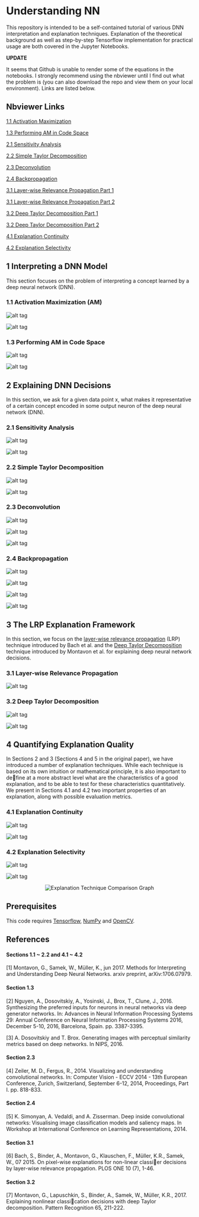 # Understanding NN

This repository is intended to be a self-contained tutorial of various DNN interpretation and explanation techniques. Explanation of the theoretical background as well as step-by-step Tensorflow implementation for practical usage are both covered in the Jupyter Notebooks.

**UPDATE**

It seems that Github is unable to render some of the equations in the notebooks. I strongly recommend using the nbviewer until I find out what the problem is (you can also download the repo and view them on your local environment). Links are listed below.


## Nbviewer Links

[1.1 Activation Maximization](http://nbviewer.jupyter.org/github/1202kbs/Understanding-NN/blob/master/1.1%20Activation%20Maximization.ipynb)

[1.3 Performing AM in Code Space](http://nbviewer.jupyter.org/github/1202kbs/Understanding-NN/blob/master/1.3%20Performing%20AM%20in%20Code%20Space.ipynb)

[2.1 Sensitivity Analysis](http://nbviewer.jupyter.org/github/1202kbs/Understanding-NN/blob/master/2.1%20Sensitivity%20Analysis.ipynb)

[2.2 Simple Taylor Decomposition](http://nbviewer.jupyter.org/github/1202kbs/Understanding-NN/blob/master/2.2%20Simple%20Taylor%20Decomposition.ipynb)

[2.3 Deconvolution](http://nbviewer.jupyter.org/github/1202kbs/Understanding-NN/blob/master/2.3%20Deconvolution.ipynb)

[2.4 Backpropagation](http://nbviewer.jupyter.org/github/1202kbs/Understanding-NN/blob/master/2.4%20Backpropagation.ipynb)

[3.1 Layer-wise Relevance Propagation Part 1](http://nbviewer.jupyter.org/github/1202kbs/Understanding-NN/blob/master/3.1%20Layer-wise%20Relevance%20Propagation%20%281%29.ipynb)

[3.1 Layer-wise Relevance Propagation Part 2](http://nbviewer.jupyter.org/github/1202kbs/Understanding-NN/blob/master/3.1%20Layer-wise%20Relevance%20Propagation%20%282%29.ipynb)

[3.2 Deep Taylor Decomposition Part 1](http://nbviewer.jupyter.org/github/1202kbs/Understanding-NN/blob/master/3.2%20Deep%20Taylor%20Decomposition%20%281%29.ipynb)

[3.2 Deep Taylor Decomposition Part 2](http://nbviewer.jupyter.org/github/1202kbs/Understanding-NN/blob/master/3.2%20Deep%20Taylor%20Decomposition%20%282%29.ipynb)

[4.1 Explanation Continuity](http://nbviewer.jupyter.org/github/1202kbs/Understanding-NN/blob/master/4.1%20Explanation%20Continuity.ipynb)

[4.2 Explanation Selectivity](http://nbviewer.jupyter.org/github/1202kbs/Understanding-NN/blob/master/4.2%20Explanation%20Selectivity.ipynb)


## 1 Interpreting a DNN Model

This section focuses on the problem of interpreting a concept learned by a deep neural network (DNN).


### 1.1 Activation Maximization (AM)

![alt tag](https://github.com/1202kbs/Understanding-NN/blob/master/assets/1_1_Activation_Maximization/DNN_1.png)

![alt tag](https://github.com/1202kbs/Understanding-NN/blob/master/assets/1_1_Activation_Maximization/DNN_2.png)


### 1.3 Performing AM in Code Space

![alt tag](https://github.com/1202kbs/Understanding-NN/blob/master/assets/1_3_AM_Code/DNN_1.png)

![alt tag](https://github.com/1202kbs/Understanding-NN/blob/master/assets/1_3_AM_Code/DNN_2.png)


## 2 Explaining DNN Decisions

In this section, we ask for a given data point x, what makes it representative of a certain concept encoded in some output neuron of the deep neural network (DNN).


### 2.1 Sensitivity Analysis

![alt tag](https://github.com/1202kbs/Understanding-NN/blob/master/assets/2_1_SA/DNN_1.png)

![alt tag](https://github.com/1202kbs/Understanding-NN/blob/master/assets/2_1_SA/DNN_2.png)


### 2.2 Simple Taylor Decomposition

![alt tag](https://github.com/1202kbs/Understanding-NN/blob/master/assets/2_2_STD/DNN_1.png)

![alt tag](https://github.com/1202kbs/Understanding-NN/blob/master/assets/2_2_STD/DNN_2.png)


### 2.3 Deconvolution

![alt tag](https://github.com/1202kbs/Understanding-NN/blob/master/assets/2_3_DC/layer1.png)

![alt tag](https://github.com/1202kbs/Understanding-NN/blob/master/assets/2_3_DC/layer2.png)

![alt tag](https://github.com/1202kbs/Understanding-NN/blob/master/assets/2_3_DC/layer3.png)


### 2.4 Backpropagation

![alt tag](https://github.com/1202kbs/Understanding-NN/blob/master/assets/2_4_BP/prototype1.png)

![alt tag](https://github.com/1202kbs/Understanding-NN/blob/master/assets/2_4_BP/prototype2.png)

![alt tag](https://github.com/1202kbs/Understanding-NN/blob/master/assets/2_4_BP/saliency1.png)

![alt tag](https://github.com/1202kbs/Understanding-NN/blob/master/assets/2_4_BP/saliency2.png)


## 3 The LRP Explanation Framework

In this section, we focus on the [layer-wise relevance propagation](http://journals.plos.org/plosone/article?id=10.1371/journal.pone.0130140) (LRP) technique introduced by Bach et al. and the [Deep Taylor Decomposition](https://www.sciencedirect.com/science/article/pii/S0031320316303582) technique introduced by Montavon et al. for explaining
deep neural network decisions.


### 3.1 Layer-wise Relevance Propagation

![alt tag](https://github.com/1202kbs/Understanding-NN/blob/master/assets/3_1_LRP/fig.png)


### 3.2 Deep Taylor Decomposition

![alt tag](https://github.com/1202kbs/Understanding-NN/blob/master/assets/3_2_DTD/DNN_1.png)

![alt tag](https://github.com/1202kbs/Understanding-NN/blob/master/assets/3_2_DTD/DNN_2.png)


## 4 Quantifying Explanation Quality

In Sections 2 and 3 (Sections 4 and 5 in the original paper), we have introduced a number of explanation techniques. While each technique is based on its own intuition or mathematical principle, it is also important to define at a more abstract level what are the characteristics of a good explanation, and to be able to test for these characteristics quantitatively. We present in Sections 4.1 and 4.2 two important properties of an explanation, along with possible evaluation metrics.


### 4.1 Explanation Continuity

![alt tag](https://github.com/1202kbs/Understanding-NN/blob/master/assets/4_1_EC/DNN_1.png)

![alt tag](https://github.com/1202kbs/Understanding-NN/blob/master/assets/4_1_EC/graph.png)


### 4.2 Explanation Selectivity

![alt tag](https://github.com/1202kbs/Understanding-NN/blob/master/assets/4_2_ES/DNN_1.png)

![alt tag](https://github.com/1202kbs/Understanding-NN/blob/master/assets/4_2_ES/DNN_2.png)

<p align="center">
  <img src="https://github.com/1202kbs/Understanding-NN/blob/master/assets/4_2_ES/graph.png" alt="Explanation Technique Comparison Graph"/>
</p>


## Prerequisites

This code requires [Tensorflow](https://www.tensorflow.org/), [NumPy](http://www.numpy.org/) and [OpenCV](https://opencv.org/).


## References

#### Sections 1.1 ~ 2.2 and 4.1 ~ 4.2

[1] Montavon, G., Samek, W., Müller, K., jun 2017. Methods for Interpreting and Understanding Deep Neural Networks. arxiv preprint, arXiv:1706.07979.

#### Section 1.3

[2] Nguyen, A., Dosovitskiy, A., Yosinski, J., Brox, T., Clune, J., 2016. Synthesizing the preferred inputs for neurons in neural networks via deep generator networks. In: Advances in Neural Information Processing Systems 29: Annual Conference on Neural Information Processing Systems 2016, December 5-10, 2016, Barcelona, Spain. pp. 3387-3395.

[3] A. Dosovitskiy and T. Brox. Generating images with perceptual similarity metrics based on deep networks. In NIPS, 2016.

#### Section 2.3

[4] Zeiler, M. D., Fergus, R., 2014. Visualizing and understanding convolutional networks. In: Computer Vision - ECCV 2014 - 13th European Conference, Zurich, Switzerland, September 6-12, 2014, Proceedings, Part I. pp. 818-833.

#### Section 2.4

[5]  K. Simonyan, A. Vedaldi, and A. Zisserman. Deep inside convolutional networks: Visualising image classification models and saliency maps. In Workshop at International Conference on Learning Representations, 2014.

#### Section 3.1

[6] Bach, S., Binder, A., Montavon, G., Klauschen, F., Müller, K.R., Samek, W., 07 2015. On pixel-wise explanations for non-linear classier decisions by layer-wise relevance propagation. PLOS ONE 10 (7), 1-46.

#### Section 3.2

[7] Montavon, G., Lapuschkin, S., Binder, A., Samek, W., Müller, K.R., 2017. Explaining nonlinear classication decisions with deep Taylor decomposition. Pattern Recognition 65, 211-222.
